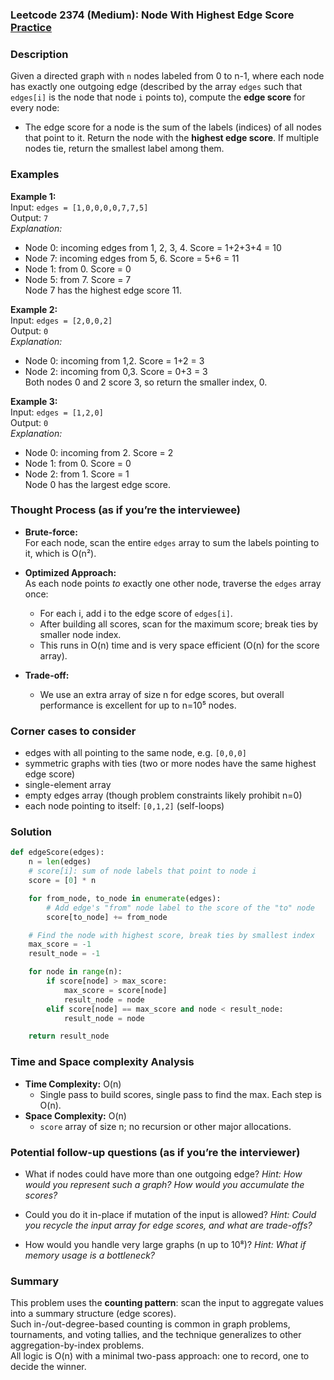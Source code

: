 ### Leetcode 2374 (Medium): Node With Highest Edge Score [Practice](https://leetcode.com/problems/node-with-highest-edge-score)

### Description  
Given a directed graph with `n` nodes labeled from 0 to n-1, where each node has exactly one outgoing edge (described by the array `edges` such that `edges[i]` is the node that node `i` points to), compute the **edge score** for every node:  
- The edge score for a node is the sum of the labels (indices) of all nodes that point to it.
Return the node with the **highest edge score**. If multiple nodes tie, return the smallest label among them.

### Examples  

**Example 1:**  
Input: `edges = [1,0,0,0,0,7,7,5]`  
Output: `7`  
*Explanation:*
- Node 0: incoming edges from 1, 2, 3, 4. Score = 1+2+3+4 = 10
- Node 7: incoming edges from 5, 6. Score = 5+6 = 11
- Node 1: from 0. Score = 0
- Node 5: from 7. Score = 7  
Node 7 has the highest edge score 11.

**Example 2:**  
Input: `edges = [2,0,0,2]`  
Output: `0`  
*Explanation:*
- Node 0: incoming from 1,2. Score = 1+2 = 3
- Node 2: incoming from 0,3. Score = 0+3 = 3  
Both nodes 0 and 2 score 3, so return the smaller index, 0.

**Example 3:**  
Input: `edges = [1,2,0]`  
Output: `0`  
*Explanation:*
- Node 0: incoming from 2. Score = 2
- Node 1: from 0. Score = 0
- Node 2: from 1. Score = 1  
Node 0 has the largest edge score.

### Thought Process (as if you’re the interviewee)  
- **Brute-force:**  
  For each node, scan the entire `edges` array to sum the labels pointing to it, which is O(n²).
- **Optimized Approach:**  
  As each node points *to* exactly one other node, traverse the `edges` array once:
    - For each i, add i to the edge score of `edges[i]`.
    - After building all scores, scan for the maximum score; break ties by smaller node index.
  - This runs in O(n) time and is very space efficient (O(n) for the score array).

- **Trade-off:**  
  - We use an extra array of size n for edge scores, but overall performance is excellent for up to n=10⁵ nodes.

### Corner cases to consider  
- edges with all pointing to the same node, e.g. `[0,0,0]`
- symmetric graphs with ties (two or more nodes have the same highest edge score)
- single-element array
- empty edges array (though problem constraints likely prohibit n=0)
- each node pointing to itself: `[0,1,2]` (self-loops)

### Solution

```python
def edgeScore(edges):
    n = len(edges)
    # score[i]: sum of node labels that point to node i
    score = [0] * n

    for from_node, to_node in enumerate(edges):
        # Add edge's "from" node label to the score of the "to" node
        score[to_node] += from_node

    # Find the node with highest score, break ties by smallest index
    max_score = -1
    result_node = -1

    for node in range(n):
        if score[node] > max_score:
            max_score = score[node]
            result_node = node
        elif score[node] == max_score and node < result_node:
            result_node = node

    return result_node
```

### Time and Space complexity Analysis  

- **Time Complexity:** O(n)  
  - Single pass to build scores, single pass to find the max. Each step is O(n).
- **Space Complexity:** O(n)  
  - `score` array of size n; no recursion or other major allocations.

### Potential follow-up questions (as if you’re the interviewer)  

- What if nodes could have more than one outgoing edge?
  *Hint: How would you represent such a graph? How would you accumulate the scores?*

- Could you do it in-place if mutation of the input is allowed?
  *Hint: Could you recycle the input array for edge scores, and what are trade-offs?*

- How would you handle very large graphs (n up to 10⁸)?
  *Hint: What if memory usage is a bottleneck?*

### Summary
This problem uses the **counting pattern**: scan the input to aggregate values into a summary structure (edge scores).  
Such in-/out-degree-based counting is common in graph problems, tournaments, and voting tallies, and the technique generalizes to other aggregation-by-index problems.  
All logic is O(n) with a minimal two-pass approach: one to record, one to decide the winner.